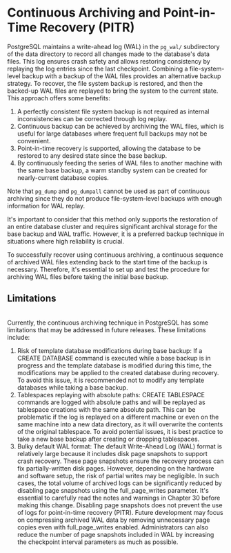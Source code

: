 # Continuous Archiving and Point-in-Time Recovery (PITR)

PostgreSQL maintains a write-ahead log (WAL) in the `pg_wal/` subdirectory of the data directory to record all changes made to the database's data files. This log ensures crash safety and allows restoring consistency by replaying the log entries since the last checkpoint. Combining a file-system-level backup with a backup of the WAL files provides an alternative backup strategy. To recover, the file system backup is restored, and then the backed-up WAL files are replayed to bring the system to the current state. This approach offers some benefits:

1. A perfectly consistent file system backup is not required as internal inconsistencies can be corrected through log replay.
2. Continuous backup can be achieved by archiving the WAL files, which is useful for large databases where frequent full backups may not be convenient.
3. Point-in-time recovery is supported, allowing the database to be restored to any desired state since the base backup.
4. By continuously feeding the series of WAL files to another machine with the same base backup, a warm standby system can be created for nearly-current database copies.

Note that `pg_dump` and `pg_dumpall` cannot be used as part of continuous archiving since they do not produce file-system-level backups with enough information for WAL replay.

It's important to consider that this method only supports the restoration of an entire database cluster and requires significant archival storage for the base backup and WAL traffic. However, it is a preferred backup technique in situations where high reliability is crucial.

To successfully recover using continuous archiving, a continuous sequence of archived WAL files extending back to the start time of the backup is necessary. Therefore, it's essential to set up and test the procedure for archiving WAL files before taking the initial base backup.

## Limitations

\
Currently, the continuous archiving technique in PostgreSQL has some limitations that may be addressed in future releases. These limitations include:

1. Risk of template database modifications during base backup: If a CREATE DATABASE command is executed while a base backup is in progress and the template database is modified during this time, the modifications may be applied to the created database during recovery. To avoid this issue, it is recommended not to modify any template databases while taking a base backup.
2. Tablespaces replaying with absolute paths: CREATE TABLESPACE commands are logged with absolute paths and will be replayed as tablespace creations with the same absolute path. This can be problematic if the log is replayed on a different machine or even on the same machine into a new data directory, as it will overwrite the contents of the original tablespace. To avoid potential issues, it is best practice to take a new base backup after creating or dropping tablespaces.
3. Bulky default WAL format: The default Write-Ahead Log (WAL) format is relatively large because it includes disk page snapshots to support crash recovery. These page snapshots ensure the recovery process can fix partially-written disk pages. However, depending on the hardware and software setup, the risk of partial writes may be negligible. In such cases, the total volume of archived logs can be significantly reduced by disabling page snapshots using the full\_page\_writes parameter. It's essential to carefully read the notes and warnings in Chapter 30 before making this change. Disabling page snapshots does not prevent the use of logs for point-in-time recovery (PITR). Future development may focus on compressing archived WAL data by removing unnecessary page copies even with full\_page\_writes enabled. Administrators can also reduce the number of page snapshots included in WAL by increasing the checkpoint interval parameters as much as possible.
